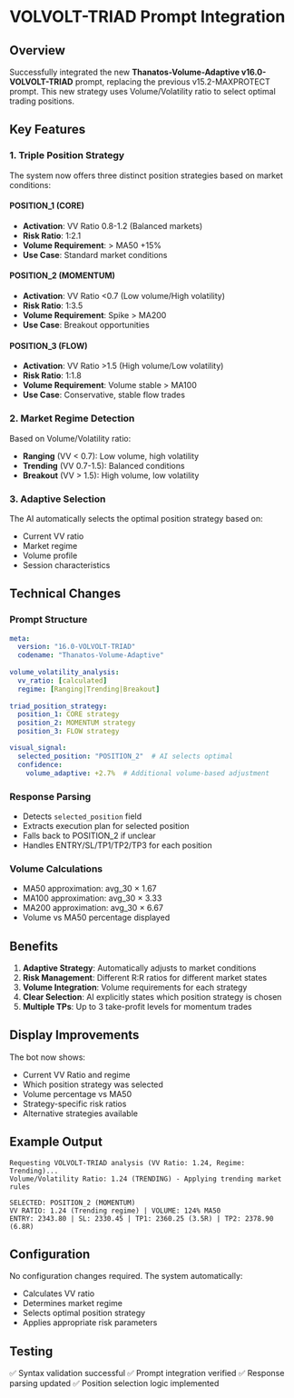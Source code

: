 # VOLVOLT-TRIAD Prompt Integration

## Overview
Successfully integrated the new **Thanatos-Volume-Adaptive v16.0-VOLVOLT-TRIAD** prompt, replacing the previous v15.2-MAXPROTECT prompt. This new strategy uses Volume/Volatility ratio to select optimal trading positions.

## Key Features

### 1. Triple Position Strategy
The system now offers three distinct position strategies based on market conditions:

#### POSITION_1 (CORE)
- **Activation**: VV Ratio 0.8-1.2 (Balanced markets)
- **Risk Ratio**: 1:2.1
- **Volume Requirement**: > MA50 +15%
- **Use Case**: Standard market conditions

#### POSITION_2 (MOMENTUM)
- **Activation**: VV Ratio <0.7 (Low volume/High volatility)
- **Risk Ratio**: 1:3.5
- **Volume Requirement**: Spike > MA200
- **Use Case**: Breakout opportunities

#### POSITION_3 (FLOW)
- **Activation**: VV Ratio >1.5 (High volume/Low volatility)
- **Risk Ratio**: 1:1.8
- **Volume Requirement**: Volume stable > MA100
- **Use Case**: Conservative, stable flow trades

### 2. Market Regime Detection
Based on Volume/Volatility ratio:
- **Ranging** (VV < 0.7): Low volume, high volatility
- **Trending** (VV 0.7-1.5): Balanced conditions
- **Breakout** (VV > 1.5): High volume, low volatility

### 3. Adaptive Selection
The AI automatically selects the optimal position strategy based on:
- Current VV ratio
- Market regime
- Volume profile
- Session characteristics

## Technical Changes

### Prompt Structure
```yaml
meta:
  version: "16.0-VOLVOLT-TRIAD"
  codename: "Thanatos-Volume-Adaptive"
  
volume_volatility_analysis:
  vv_ratio: [calculated]
  regime: [Ranging|Trending|Breakout]
  
triad_position_strategy:
  position_1: CORE strategy
  position_2: MOMENTUM strategy  
  position_3: FLOW strategy

visual_signal:
  selected_position: "POSITION_2"  # AI selects optimal
  confidence:
    volume_adaptive: +2.7%  # Additional volume-based adjustment
```

### Response Parsing
- Detects `selected_position` field
- Extracts execution plan for selected position
- Falls back to POSITION_2 if unclear
- Handles ENTRY/SL/TP1/TP2/TP3 for each position

### Volume Calculations
- MA50 approximation: avg_30 × 1.67
- MA100 approximation: avg_30 × 3.33
- MA200 approximation: avg_30 × 6.67
- Volume vs MA50 percentage displayed

## Benefits

1. **Adaptive Strategy**: Automatically adjusts to market conditions
2. **Risk Management**: Different R:R ratios for different market states
3. **Volume Integration**: Volume requirements for each strategy
4. **Clear Selection**: AI explicitly states which position strategy is chosen
5. **Multiple TPs**: Up to 3 take-profit levels for momentum trades

## Display Improvements

The bot now shows:
- Current VV Ratio and regime
- Which position strategy was selected
- Volume percentage vs MA50
- Strategy-specific risk ratios
- Alternative strategies available

## Example Output
```
Requesting VOLVOLT-TRIAD analysis (VV Ratio: 1.24, Regime: Trending)...
Volume/Volatility Ratio: 1.24 (TRENDING) - Applying trending market rules

SELECTED: POSITION_2 (MOMENTUM)
VV RATIO: 1.24 (Trending regime) | VOLUME: 124% MA50
ENTRY: 2343.80 | SL: 2330.45 | TP1: 2360.25 (3.5R) | TP2: 2378.90 (6.8R)
```

## Configuration
No configuration changes required. The system automatically:
- Calculates VV ratio
- Determines market regime
- Selects optimal position strategy
- Applies appropriate risk parameters

## Testing
✅ Syntax validation successful
✅ Prompt integration verified
✅ Response parsing updated
✅ Position selection logic implemented